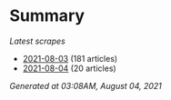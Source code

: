 # Summary
*Latest scrapes*
* [2021-08-03](https://github.com/nuuuwan/news_lk/blob/data/news_lk.2021-08-03.json) (181 articles)
* [2021-08-04](https://github.com/nuuuwan/news_lk/blob/data/news_lk.2021-08-04.json) (20 articles)

*Generated at 03:08AM, August 04, 2021*